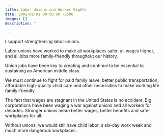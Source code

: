 ```yaml
---
title: Labor Unions and Worker Rights
date: 2001-01-01 00:00:00 -0500
images: []
description: ''

---
```

I support strengthening labor unions.

Labor unions have worked to make all workplaces safer, all wages higher, and all jobs more family-friendly throughout our history.  

Union jobs have been key to creating and continue to be essential to sustaining an American middle class.

We must continue to fight for paid family leave, better public transportation, affordable high-quality child care and other necessities to make working life family-friendly.

The fact that wages are stagnant in the United States is no accident.  Big corporations have been waging a war against unions and all workers for decades.  Stronger unions mean better wages, better benefits and safer workplaces for all.

Without unions, we would still have child labor, a six-day work week and much more dangerous workplaces.